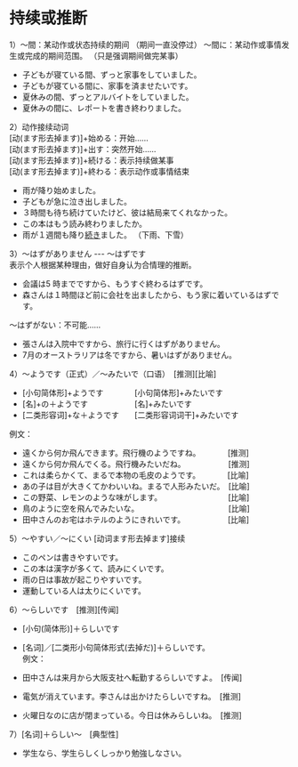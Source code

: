 持续或推断
==========
1）～間：某动作或状态持续的期间   （期间一直没停过）
  ～間に：某动作或事情发生或完成的期间范围。 （只是强调期间做完某事）
+ 子どもが寝ている間、ずっと家事をしていました。
+ 子どもが寝ている間に、家事を済ませたいです。
+ 夏休みの間、ずっとアルバイトをしていました。
+ 夏休みの間に、レポートを書き終わりました。

2）动作接续动词  
  [动(ます形去掉ます)]+始める：开始……  
  [动(ます形去掉ます)]+出す：突然开始……  
  [动(ます形去掉ます)]+続ける：表示持续做某事  
  [动(ます形去掉ます)]+終わる：表示动作或事情结束
  
+ 雨が降り始めました。
+ 子どもが急に泣き出しました。
+ ３時間も待ち続けていたけど、彼は結局来てくれなかった。
+ この本はもう読み終わりましたか。
+ 雨が１週間も降り<u>続き</u>ました。 （下雨、下雪）

3）～はずがありません ---  ～はずです  
表示个人根据某种理由，做好自身认为合情理的推断。

+ 会議は5 時までですから、もうすぐ終わるはずです。
+ 森さんは１時間ほど前に会社を出ましたから、もう家に着いているはずです。

～はずがない：不可能…… 

+ 張さんは入院中ですから、旅行に行くはずがありません。
+ 7月のオーストラリアは冬ですから、暑いはずがありません。

4）～ようです（正式）／～みたいで（口语）　[推测][比喻]  
+ [小句简体形]+ようです　　　　[小句简体形]+みたいです  
+ [名]+の＋ようです　　　　　　[名]+みたいです  
+ [二类形容词]+な＋ようです　　[二类形容词词干]+みたいです  

例文：
+ 遠くから何か飛んできます。飛行機のようですね。　　　　[推测]
+ 遠くから何か飛んでくる。飛行機みたいだね。　　　　　　[推测]
+ これは柔らかくて、まるで本物の毛皮のようです。　　　　[比喻]
+ あの子は目が大きくてかわいいね。まるで人形みたいだ。　[比喻]
+ この野菜、レモンのような味がします。　　　　　　　　　[比喻]
+ 鳥のように空を飛んでみたいな。　　　　　　　　　　　　[比喻]
+ 田中さんのお宅はホテルのようにきれいです。　　　　　　[比喻]

5）～やすい／～にくい  [动词ます形去掉ます]接续
+ このペンは書きやすいです。
+ この本は漢字が多くて、読みにくいです。
+ 雨の日は事故が起こりやすいです。
+ 運動している人は太りにくいです。

6）～らしいです　[推测][传闻]  
+ [小句(简体形)]＋らしいです
+ [名词]／[二类形小句简体形式(去掉だ)]＋らしいです。  
例文：

+ 田中さんは来月から大阪支社へ転勤するらしいですよ。　[传闻]
+ 電気が消えています。李さんは出かけたらしいですね。　[推测]
+ 火曜日なのに店が閉まっている。今日は休みらしいね。　[推测]

7）[名词]＋らしい～　[典型性]
+ 学生なら、学生らしくしっかり勉強しなさい。

